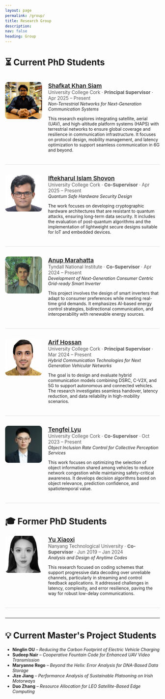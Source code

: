 ```yaml
---
layout: page
permalink: /group/
title: Research Group
description:  
nav: false
heading: Group
---
```



<style>
.student-row {
  display: flex;
  align-items: flex-start;
  margin-bottom: 2rem;
  padding-bottom: 1.5rem;
  border-bottom: 1px solid #ddd;
}
.student-photo {
  flex: 0 0 120px;
  margin-right: 20px;
}
.student-photo img {
  width: 120px;
  height: 120px;
  border-radius: 10px;
  object-fit: cover;
}
.student-details {
  flex: 1;
}
.student-name {
  font-size: 1.2rem;
  font-weight: 600;
}
.student-topic {
  font-style: italic;
}
.student-meta {
  color: #555;
  font-size: 0.95rem;
}
</style>

# ⏳ Current PhD Students
<br>

<div class="student-row">
  <div class="student-photo">
    <img src="/assets/img/students/siam2.jpg" alt="Shafkat Khan Siam">
  </div>
  <div class="student-details">
    <a class="student-name" href="https://khan022.github.io/" target="_blank">Shafkat Khan Siam</a><br>
    <div class="student-meta">University College Cork &middot; <strong>Principal Supervisor</strong> &middot; Apr 2025 – Present</div>
    <div class="student-topic">Non-Terrestrial Networks for Next-Generation Communication Systems</div>
    <p>This research explores integrating satellite, aerial (UAV), and high-altitude platform systems (HAPS) with terrestrial networks to ensure global coverage and resilience in communication infrastructure. It focuses on protocol design, mobility management, and latency optimization to support seamless communication in 6G and beyond.</p>
  </div>
</div>

<div class="student-row">
  <div class="student-photo">
    <img src="/assets/img/students/shovon.jpg" alt="Iftekharul Islam Shovon">
  </div>
  <div class="student-details">
    <a class="student-name" href="https://scholar.google.com/citations?user=2ug0Jt4AAAAJ&hl=en" target="_blank">Iftekharul Islam Shovon</a><br>
    <div class="student-meta">University College Cork &middot; <strong>Co-Supervisor</strong> &middot; Apr 2025 – Present</div>
    <div class="student-topic">Quantum Safe Hardware Security Design</div>
    <p>The work focuses on developing cryptographic hardware architectures that are resistant to quantum attacks, ensuring long-term data security. It includes the evaluation of post-quantum algorithms and the implementation of lightweight secure designs suitable for IoT and embedded devices.
</p>
  </div>
</div>

<div class="student-row">
  <div class="student-photo">
    <img src="/assets/img/students/anup.jpg" alt="Anup Marahatta">
  </div>
  <div class="student-details">
    <a class="student-name" href="https://www.linkedin.com/in/anup-marahatta/?originalSubdomain=ie" target="_blank">Anup Marahatta</a><br>
    <div class="student-meta">Tyndall National Institute &middot; <strong>Co-Supervisor</strong> &middot; Apr 2024 – Present</div>
    <div class="student-topic">Development of Next-Generation Consumer Centric Grid-ready Smart Inverter</div>
    <p>This project involves the design of smart inverters that adapt to consumer preferences while meeting real-time grid demands. It emphasizes AI-based energy control strategies, bidirectional communication, and interoperability with renewable energy sources.</p>
  </div>
</div>


<div class="student-row">
  <div class="student-photo">
    <img src="/assets/img/students/arif.jpg" alt="Arif Hossan">
  </div>
  <div class="student-details">
    <a class="student-name" href="https://www.researchgate.net/profile/Arif-Hossan" target="_blank">Arif Hossan</a><br>
    <div class="student-meta">University College Cork &middot; <strong>Principal Supervisor</strong> &middot; Mar 2024 – Present</div>
    <div class="student-topic">Hybrid Communication Technologies for Next Generation Vehicular Networks</div>
    <p>The goal is to design and evaluate hybrid communication models combining DSRC, C-V2X, and 5G to support autonomous and connected vehicles. The research investigates seamless handover, latency reduction, and data reliability in high-mobility scenarios.
</p>
  </div>
</div>



<div class="student-row">
  <div class="student-photo">
    <img src="/assets/img/students/tengfei.jpg" alt="Tengfei Lyu">
  </div>
  <div class="student-details">
    <a class="student-name" href="https://www.researchgate.net/profile/Tengfei-Lyu-3" target="_blank">Tengfei Lyu</a><br>
    <div class="student-meta">University College Cork &middot; <strong>Co-Supervisor</strong> &middot; Oct 2023 – Present</div>
    <div class="student-topic">Object Inclusion Rate Control for Collective Perception Services</div>
    <p>This work focuses on optimizing the selection of object information shared among vehicles to reduce network congestion while maintaining safety-critical awareness. It develops decision algorithms based on object relevance, prediction confidence, and spatiotemporal value.</p>
  </div>
</div>

# 🎓 Former PhD Students


<div class="student-row">
  <div class="student-photo">
    <img src="/assets/img/students/yu.jpg" alt="Yu Xiaoxi">
  </div>
  <div class="student-details">
    <a class="student-name" href="https://www.researchgate.net/profile/Xiaoxi-Yu-9" target="_blank">Yu Xiaoxi</a><br>
    <div class="student-meta">Nanyang Technological University &middot; <strong>Co-Supervisor</strong> &middot; Jun 2019 – Jan 2024</div>
    <div class="student-topic">Analysis and Design of Anytime Codes</div>
    <p>This research focused on coding schemes that support progressive data decoding over unreliable channels, particularly in streaming and control feedback applications. It addressed challenges in latency, complexity, and error resilience, paving the way for robust low-delay communications.</p>
  </div>
</div>

---

# 💡 Current Master's Project Students

- **Ninglin OU** – *Reducing the Carbon Footprint of Electric Vehicle Charging*
- **Sudeep Nair** – *Cooperative Fountain Code for Enhanced UAV Video Transmission*
- **Maryanne Rego** – *Beyond the Helix: Error Analysis for DNA-Based Data Storage*
- **Jize Jiang** – *Performance Analysis of Sustainable Platooning on Irish Motorways*
- **Duo Zhang** – *Resource Allocation for LEO Satellite-Based Edge Computing*



